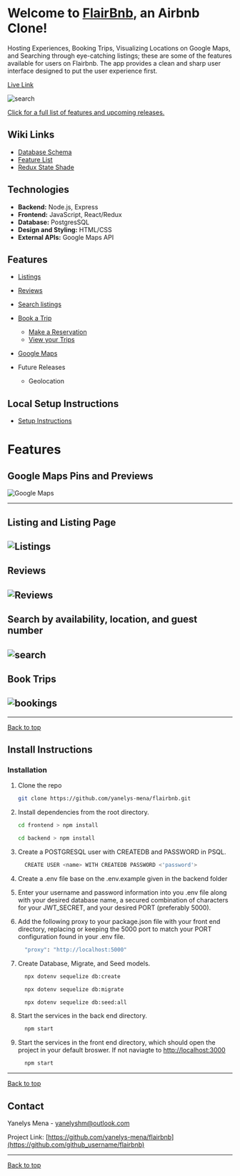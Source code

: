 <div id="top"></div>

<a id="top"></a>
# Welcome to [FlairBnb](https://pinterest-clone-aa.herokuapp.com/), an Airbnb Clone!

Hosting Experiences, Booking Trips, Visualizing Locations on Google Maps, and Searching through eye-catching listings; these are some of the features available for users on Flairbnb. The app provides a clean and sharp user interface designed to put the user experience first. 

[Live Link](https://pinterest-clone-aa.herokuapp.com/)

![search](./frontend/public/gifs/flair_search-high.gif)

[Click for a full list of features and upcoming releases.](#features)


## Wiki Links

 - [Database Schema](https://github.com/yanelys-mena/flairbnb/wiki/Wireframes-and-Front-End-Routes)
 - [Feature List](https://github.com/yanelys-mena/flairbnb/wiki/MVP-Feature-List)
- [Redux State Shade](https://github.com/yanelys-mena/pinterest-clone/wiki/Redux-State-Shape)

## Technologies

 - **Backend:** Node.js, Express
 - **Frontend:** JavaScript, React/Redux
 - **Database:** PostgresSQL
 - **Design and Styling:** HTML/CSS
 - **External APIs:** Google Maps API


<a id="features"></a>
## Features
* [Listings](#listings)
* [Reviews](#reviews)
* [Search listings](#search)
* [Book a Trip](#bookings)
    * [Make a Reservation](#bookings)
    * [View your Trips](#trips)
* [Google Maps](#maps)


* Future Releases
    * Geolocation


## Local Setup Instructions
* [Setup Instructions](#instructions)


# Features

<a id="google_maps"></a>
 ## Google Maps Pins and Previews 
![Google Maps](./frontend/public/gifs/google_maps-high.gif)

-----------------------------

<a id="listings"></a>
## Listing and Listing Page
![Listings](./frontend/public/gifs/listings_page-high.gif)
-----------------------------

<a id="reviews"></a>
## Reviews
![Reviews](./frontend/public/gifs/reviews-high.gif)
-----------------------------

<a id="search"></a>
##  Search by availability, location, and guest number
![search](./frontend/public/gifs/flair_search-high.gif)
-----------------------------

<a id="bookings"></a>
## Book Trips
![bookings](./frontend/public/gifs/book-high.gif)
-----------------------------


-----------------------------
 [Back to top](#top)

<a id="instructions"></a>
## Install Instructions

### Installation

1. Clone the repo
   ```sh
   git clone https://github.com/yanelys-mena/flairbnb.git
   ```

2. Install dependencies from the root directory.
    ```sh
    cd frontend > npm install
    ```
    ```sh
    cd backend > npm install
    ```

3. Create a POSTGRESQL user with CREATEDB and PASSWORD in PSQL.
    ```sh
      CREATE USER <name> WITH CREATEDB PASSWORD <'password'>
    ```

4. Create a .env file base on the .env.example given in the backend folder

5. Enter your username and password information into you .env file along with your desired database name, a secured combination of characters for your JWT_SECRET, and your desired PORT (preferably 5000).

6. Add the following proxy to your package.json file with your front end directory, replacing or keeping the 5000 port to match your PORT configuration found in your .env file.
    ```sh
      "proxy": "http://localhost:5000"
    ```

7. Create Database, Migrate, and Seed models.
    ```sh
      npx dotenv sequelize db:create
    ```
    ```sh
      npx dotenv sequelize db:migrate
    ```
    ```sh
      npx dotenv sequelize db:seed:all
    ```
8. Start the services in the back end directory.
    ```sh
      npm start
    ```
9. Start the services in the front end directory, which should open the project in your default broswer. If not naviagte to <a href="http://localhost:3000">http://localhost:3000</a>
    ```sh
      npm start
    ```


---------------------
 [Back to top](#top)


<!-- CONTACT -->
## Contact

Yanelys Mena - yanelyshm@outlook.com

Project Link: [https://github.com/yanelys-mena/flairbnb](https://github.com/github_username/flairbnb)

---------------------
 [Back to top](#top)

